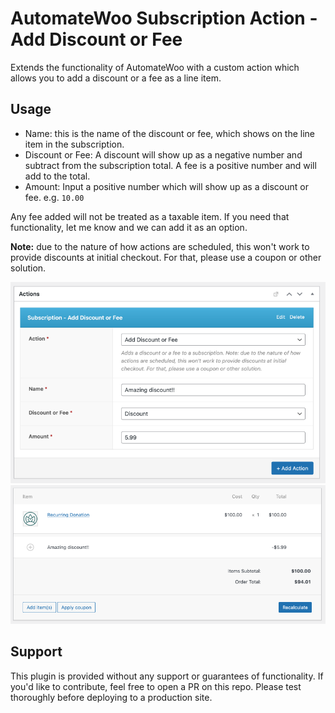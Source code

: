 # AutomateWoo Subscription Action - Add Discount or Fee

Extends the functionality of AutomateWoo with a custom action which allows you to add a discount or a fee as a line item.

## Usage
- Name: this is the name of the discount or fee, which shows on the line item in the subscription.
- Discount or Fee: A discount will show up as a negative number and subtract from the subscription total. A fee is a positive number and will add to the total.
- Amount: Input a positive number which will show up as a discount or fee. e.g. `10.00`

Any fee added will not be treated as a taxable item. If you need that functionality, let me know and we can add it as an option.

**Note:** due to the nature of how actions are scheduled, this won't work to provide discounts at initial checkout. For that, please use a coupon or other solution.

![Screenshot](screenshot.png)
![Screenshot2](screenshot2.png)

## Support

This plugin is provided without any support or guarantees of functionality. If you'd like to contribute, feel free to open a PR on this repo. Please test thoroughly before deploying to a production site.
